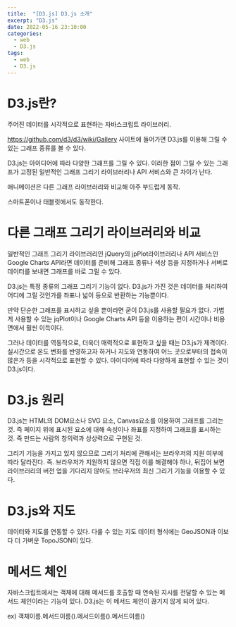 ```yaml
---
title:  "[D3.js] D3.js 소개"
excerpt: "D3.js"
date: 2022-05-16 23:10:00
categories:
  - web
  - D3.js
tags:
  - web
  - D3.js
---
```


# D3.js란?

주어진 데이터를 시각적으로 표현하는 자바스크립트 라이브러리.

https://github.com/d3/d3/wiki/Gallery 사이트에 들어가면 D3.js를 이용해 그릴 수 있는 그래프 종류를 볼 수 있다.

D3.js는 아이디어에 따라 다양한 그래프를 그릴 수 있다. 이러한 점이 그릴 수 있는 그래프가 고정된 일반적인 그래프 그리기 라이브러리나 API 서비스와 큰 차이가 난다.

애니메이션은 다른 그래프 라이브러리와 비교해 아주 부드럽게 동작.

스마트폰이나 태블릿에서도 동작한다.

# 다른 그래프 그리기 라이브러리와 비교 

일반적인 그래프 그리기 라이브러리인 jQuery의 jpPlot라이브러리나 API 서비스인 Google Charts API라면 데이터를 준비해 그래프 종류나 색상 등을 지정하거나 서버로 데이터를 보내면 그래프를 바로 그릴 수 있다.

D3.js는 특정 종류의 그래프 그리기 기능이 없다. D3.js가 가진 것은 데이터를 처리하여 어디에 그릴 것인가를 좌표나 넓이 등으로 반환하는 기능뿐이다.

만약 단순한 그래프를 표시하고 싶을 뿐이라면 굳이 D3.js를 사용할 필요가 없다. 가볍게 사용할 수 있는 jqPlot이나 Google Charts API 등을 이용하는 편이 시간이나 비용면에서 훨씬 이득이다.

그러나 데이터를 역동적으로, 더욱더 매력적으로 표현하고 싶을 때는 D3.js가 제격이다. 실시간으로 온도 변화를 반영하고자 하거나 지도와 연동하여 어느 곳으로부터의 접속이 많은가 등을 시각적으로 표현할 수 있다. 아이디어에 따라 다양하게 표현할 수 있는 것이 D3.js이다.

# D3.js 원리

D3.js는 HTML의 DOM요소나 SVG 요소, Canvas요소를 이용하여 그래프를 그리는 것. 즉 페이지 위에 표시된 요소에 대해 속성이나 좌표를 지정하여 그래프를 표시하는 것. 즉 만드는 사람의 창의력과 상상력으로 구현된 것.

그리기 기능을 가지고 있지 않으므로 그리기 처리에 관해서는 브라우저의 지원 여부에 따라 달라진다. 즉. 브라우저가 지원하지 않으면 직접 이를 해결해야 하나, 뒤집어 보면 라이브러리의 버전 업을 기다리지 않아도 브라우저의 최신 그리기 기능을 이용할 수 있다.

# D3.js와 지도

데이터와 지도를 연동할 수 있다. 다룰 수 있는 지도 데이터 형식에는 GeoJSON과 이보다 더 가벼운 TopoJSON이 있다.

# 메서드 체인

자바스크립트에서는 객체에 대해 메서드를 호출할 때 연속된 지시를 전달할 수 있는 메서드 체인이라는 기능이 있다. D3.js는 이 메서드 체인이 끊기지 않게 되어 있다.

ex) 객체이름.메서드이름().메서드이름().메서드이름()